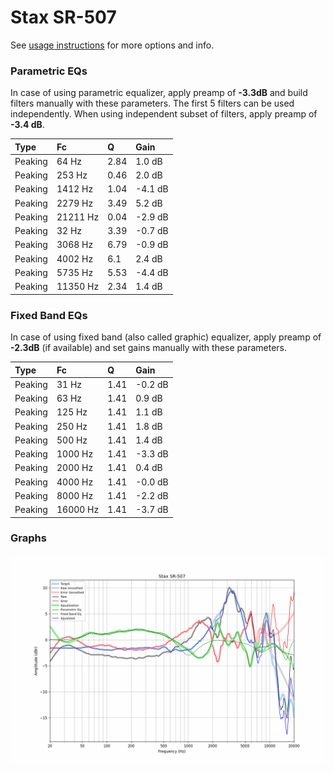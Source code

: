 # Stax SR-507
See [usage instructions](https://github.com/jaakkopasanen/AutoEq#usage) for more options and info.

### Parametric EQs
In case of using parametric equalizer, apply preamp of **-3.3dB** and build filters manually
with these parameters. The first 5 filters can be used independently.
When using independent subset of filters, apply preamp of **-3.4 dB**.

| Type    | Fc       |    Q | Gain    |
|:--------|:---------|:-----|:--------|
| Peaking | 64 Hz    | 2.84 | 1.0 dB  |
| Peaking | 253 Hz   | 0.46 | 2.0 dB  |
| Peaking | 1412 Hz  | 1.04 | -4.1 dB |
| Peaking | 2279 Hz  | 3.49 | 5.2 dB  |
| Peaking | 21211 Hz | 0.04 | -2.9 dB |
| Peaking | 32 Hz    | 3.39 | -0.7 dB |
| Peaking | 3068 Hz  | 6.79 | -0.9 dB |
| Peaking | 4002 Hz  | 6.1  | 2.4 dB  |
| Peaking | 5735 Hz  | 5.53 | -4.4 dB |
| Peaking | 11350 Hz | 2.34 | 1.4 dB  |

### Fixed Band EQs
In case of using fixed band (also called graphic) equalizer, apply preamp of **-2.3dB**
(if available) and set gains manually with these parameters.

| Type    | Fc       |    Q | Gain    |
|:--------|:---------|:-----|:--------|
| Peaking | 31 Hz    | 1.41 | -0.2 dB |
| Peaking | 63 Hz    | 1.41 | 0.9 dB  |
| Peaking | 125 Hz   | 1.41 | 1.1 dB  |
| Peaking | 250 Hz   | 1.41 | 1.8 dB  |
| Peaking | 500 Hz   | 1.41 | 1.4 dB  |
| Peaking | 1000 Hz  | 1.41 | -3.3 dB |
| Peaking | 2000 Hz  | 1.41 | 0.4 dB  |
| Peaking | 4000 Hz  | 1.41 | -0.0 dB |
| Peaking | 8000 Hz  | 1.41 | -2.2 dB |
| Peaking | 16000 Hz | 1.41 | -3.7 dB |

### Graphs
![](./Stax%20SR-507.png)